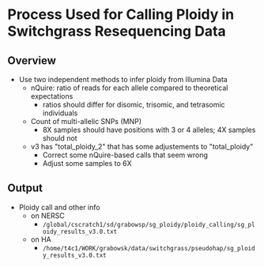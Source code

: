 # Process Used for Calling Ploidy in Switchgrass Resequencing Data

## Overview
* Use two independent methods to infer ploidy from Illumina Data
  * nQuire: ratio of reads for each allele compared to theoretical expectations
    * ratios should differ for disomic, trisomic, and tetrasomic individuals
  * Count of multi-allelic SNPs (MNP)
    * 8X samples should have positions with 3 or 4 alleles; 4X samples should not
  * v3 has "total_ploidy_2" that has some adjustements to "total_ploidy"
    * Correct some nQuire-based calls that seem wrong
    * Adjust some samples to 6X
## Output
* Ploidy call and other info
  * on NERSC
    * `/global/cscratch1/sd/grabowsp/sg_ploidy/ploidy_calling/sg_ploidy_results_v3.0.txt`
  * on HA
    * `/home/t4c1/WORK/grabowsk/data/switchgrass/pseudohap/sg_ploidy_results_v3.0.txt`
